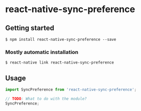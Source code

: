 # react-native-sync-preference

## Getting started

`$ npm install react-native-sync-preference --save`

### Mostly automatic installation

`$ react-native link react-native-sync-preference`

## Usage
```javascript
import SyncPreference from 'react-native-sync-preference';

// TODO: What to do with the module?
SyncPreference;
```
